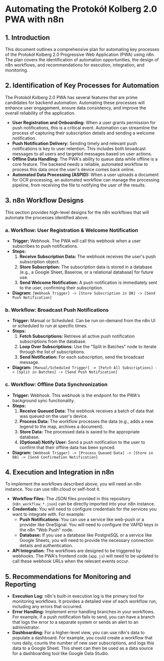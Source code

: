 # Automating the Protokół Kolberg 2.0 PWA with n8n

## 1. Introduction

This document outlines a comprehensive plan for automating key processes of the Protokół Kolberg 2.0 Progressive Web Application (PWA) using n8n. The plan covers the identification of automation opportunities, the design of n8n workflows, and recommendations for execution, integration, and monitoring.

## 2. Identification of Key Processes for Automation

The Protokół Kolberg 2.0 PWA has several features that are prime candidates for backend automation. Automating these processes will enhance user engagement, ensure data consistency, and improve the overall reliability of the application.

- **User Registration and Onboarding:** When a user grants permission for push notifications, this is a critical event. Automation can streamline the process of capturing their subscription details and sending a welcome notification.
- **Push Notification Delivery:** Sending timely and relevant push notifications is key to user retention. This includes both broadcast messages to all users and targeted messages based on user actions.
- **Offline Data Handling:** The PWA's ability to queue data while offline is a core feature. The backend needs a reliable, automated workflow to process this data once the user's device comes back online.
- **Automated Data Processing (ASPID):** When a user uploads a document for OCR processing, an automated workflow can manage the processing pipeline, from receiving the file to notifying the user of the results.

## 3. n8n Workflow Designs

This section provides high-level designs for the n8n workflows that will automate the processes identified above.

### a. Workflow: User Registration & Welcome Notification

- **Trigger:** Webhook. The PWA will call this webhook when a user subscribes to push notifications.
- **Steps:**
    1. **Receive Subscription Data:** The webhook receives the user's push subscription object.
    2. **Store Subscription:** The subscription data is stored in a database (e.g., a Google Sheet, Baserow, or a relational database) for future use.
    3. **Send Welcome Notification:** A push notification is immediately sent to the user, confirming their subscription.
- **Diagram:**
  `[Webhook Trigger] -> [Store Subscription in DB] -> [Send Push Notification]`

### b. Workflow: Broadcast Push Notifications

- **Trigger:** Manual or Scheduled. Can be run on-demand from the n8n UI or scheduled to run at specific times.
- **Steps:**
    1. **Fetch Subscriptions:** Retrieve all active push notification subscriptions from the database.
    2. **Loop Over Subscriptions:** Use the "Split in Batches" node to iterate through the list of subscriptions.
    3. **Send Notification:** For each subscription, send the broadcast message.
- **Diagram:**
  `[Manual/Scheduled Trigger] -> [Fetch All Subscriptions] -> [Split in Batches] -> [Send Push Notification]`

### c. Workflow: Offline Data Synchronization

- **Trigger:** Webhook. This webhook is the endpoint for the PWA's background sync functionality.
- **Steps:**
    1. **Receive Queued Data:** The webhook receives a batch of data that was queued on the user's device.
    2. **Process Data:** The workflow processes the data (e.g., adds a new legend to the map, archives a document).
    3. **Store Data:** The processed data is saved to the appropriate database.
    4. **(Optional) Notify User:** Send a push notification to the user to confirm that their offline data has been synced.
- **Diagram:**
  `[Webhook Trigger] -> [Process Queued Data] -> [Store in DB] -> [Send Confirmation Notification]`

## 4. Execution and Integration in n8n

To implement the workflows described above, you will need an n8n instance. You can use n8n.cloud or self-host it.

- **Workflow Files:** The JSON files provided in this repository (`n8n_workflow_*.json`) can be directly imported into your n8n instance.
- **Credentials:** You will need to configure credentials for the services you want to integrate with. For example:
    - **Push Notifications:** You can use a service like web-push or a provider like OneSignal. You will need to configure the VAPID keys in the n8n "Web Push" node.
    - **Database:** If you use a database like PostgreSQL or a service like Google Sheets, you will need to provide the necessary connection details and authentication.
- **API Integration:** The workflows are designed to be triggered by webhooks. The PWA's frontend code (`app.js`) will need to be updated to call these webhook URLs when the relevant events occur.

## 5. Recommendations for Monitoring and Reporting

- **Execution Log:** n8n's built-in execution log is the primary tool for monitoring workflows. It provides a detailed view of each workflow run, including any errors that occurred.
- **Error Handling:** Implement error handling branches in your workflows. For example, if a push notification fails to send, you can have a branch that logs the error to a separate system or sends an alert to an administrator.
- **Dashboarding:** For a higher-level view, you can use n8n's data to populate a dashboard. For example, you could create a workflow that runs daily, counts the number of new user subscriptions, and logs this data to a Google Sheet. This sheet can then be used as a data source for a dashboarding tool like Google Data Studio.